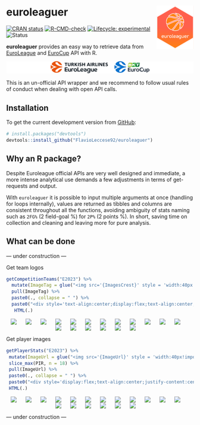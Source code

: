 
<!-- README.md is generated from README.Rmd. Please edit that file -->

# euroleaguer <img src="man/figures/logo.png" align="right" width="100px"/>

<!-- badges: start -->

[![CRAN
status](https://www.r-pkg.org/badges/version/euroleaguer)](https://CRAN.R-project.org/package=euroleaguer)
[![R-CMD-check](https://github.com/FlavioLeccese92/euroleaguer/actions/workflows/R-CMD-check.yaml/badge.svg)](https://github.com/FlavioLeccese92/euroleaguer/actions/workflows/R-CMD-check.yaml)
[![Lifecycle:
experimental](https://img.shields.io/badge/lifecycle-experimental-orange.svg)](https://lifecycle.r-lib.org/articles/stages.html#experimental)
![Status](https://progress-bar.dev/75/?title=progress)

<!-- badges: end -->

**euroleaguer** provides an easy way to retrieve data from
[EuroLeague](https://www.euroleaguebasketball.net/euroleague/) and
[EuroCup](https://www.euroleaguebasketball.net/eurocup/) API with R.

![](man/figures/double-logo.png)

This is an un-official API wrapper and we recommend to follow usual
rules of conduct when dealing with open API calls.

## Installation

To get the current development version from
[GitHub](https://github.com/):

``` r
# install.packages("devtools")
devtools::install_github("FlavioLeccese92/euroleaguer")
```

## Why an R package?

Despite Euroleague official APIs are very well designed and immediate, a
more intense analytical use demands a few adjustments in terms of
get-requests and output.

With `euroleaguer` it is possible to input multiple arguments at once
(handling for loops internally), values are returned as tibbles and
columns are consistent throughout all the functions, avoiding ambiguity
of stats naming such as `2FG%` (2 field-goal %) for `2P%` (2 points %).
In short, saving time on collection and cleaning and leaving more for
pure analysis.

## What can be done

— under construction —

Get team logos

``` r
getCompetitionTeams("E2023") %>% 
  mutate(ImageTag = glue("<img src='{ImagesCrest}' style = 'width:40px!important;'>")) %>% 
  pull(ImageTag) %>% 
  paste0(., collapse = " ") %>% 
  paste0("<div style='text-align:center;display:flex;text-align:center;justify-content:center;max-width:100%;flex-wrap: wrap;'>", ., "</div>") %>%
   HTML(.)
```

<div style='text-align:center;display:flex;text-align:center;justify-content:center;max-width:100%;flex-wrap: wrap;'><img src='https://media-cdn.incrowdsports.com/ccc34858-22b0-47dc-904c-9940b0a16ff3.png' style = 'width:40px!important;'> <img src='https://media-cdn.incrowdsports.com/8ea8cec7-d8f7-45f4-a956-d976b5867610.png' style = 'width:40px!important;'> <img src='https://media-cdn.incrowdsports.com/89ed276a-2ba3-413f-8ea2-b3be209ca129.png' style = 'width:40px!important;'> <img src='https://media-cdn.incrowdsports.com/e324a6af-2a72-443e-9813-8bf2d364ddab.png' style = 'width:40px!important;'> <img src='https://media-cdn.incrowdsports.com/d2eef4a8-62df-4fdd-9076-276004268515.png' style = 'width:40px!important;'> <img src='https://media-cdn.incrowdsports.com/8154f184-c61a-4e7f-b14d-9d802e35cb95.png' style = 'width:40px!important;'> <img src='https://media-cdn.incrowdsports.com/35dfa503-e417-481f-963a-bdf6f013763e.png' style = 'width:40px!important;'> <img src='https://media-cdn.incrowdsports.com/817b0e58-d595-4b09-ab0b-1e7cc26249ff.png' style = 'width:40px!important;'> <img src='https://media-cdn.incrowdsports.com/0233ebbb-f3a2-49ea-837c-7fd3e661e672.png' style = 'width:40px!important;'> <img src='https://media-cdn.incrowdsports.com/e33c6d1a-95ca-4dbc-b8cb-0201812104cc.png' style = 'width:40px!important;'> <img src='https://media-cdn.incrowdsports.com/5c55ef14-29df-4328-bd52-a7a64c432350.png' style = 'width:40px!important;'> <img src='https://media-cdn.incrowdsports.com/789423ac-3cdf-4b89-b11c-b458aa5f59a6.png' style = 'width:40px!important;'> <img src='https://media-cdn.incrowdsports.com/696724ea-a92f-456e-8572-aca4ce0ff025.png' style = 'width:40px!important;'> <img src='https://media-cdn.incrowdsports.com/2681304e-77dd-4331-88b1-683078c0fb49.png' style = 'width:40px!important;'> <img src='https://media-cdn.incrowdsports.com/1a3e1404-4f6f-4ede-9d8b-30eee7cb51b4.png' style = 'width:40px!important;'> <img src='https://media-cdn.incrowdsports.com/efd12730-f2ea-4830-9caa-7f2f676079c2.png' style = 'width:40px!important;'> <img src='https://media-cdn.incrowdsports.com/4af5e83b-f2b5-4fba-a87c-1f85837a508a.png' style = 'width:40px!important;'> <img src='https://media-cdn.incrowdsports.com/0aa09358-3847-4c4e-b228-3582ee4e536d.png' style = 'width:40px!important;'></div>

Get player images

``` r
getPlayerStats("E2023") %>% 
 mutate(ImageUrl = glue("<img src='{ImageUrl}' style = 'width:40px!important;'>")) %>% 
 slice_max(PIR, n = 18) %>% 
 pull(ImageUrl) %>% 
 paste0(., collapse = " ") %>% 
 paste0("<div style='display:flex;text-align:center;justify-content:center;max-width:100%;flex-wrap: wrap;'>", ., "</div>") %>%
 HTML(.)
```

<div style='display:flex;text-align:center;justify-content:center;max-width:100%;flex-wrap: wrap;'><img src='https://media-cdn.incrowdsports.com/b1d0cea7-ddc1-41ba-8110-62c8d6ff99d8.png' style = 'width:40px!important;'> <img src='https://media-cdn.incrowdsports.com/7a3e96a0-c7b3-402f-a82f-dea0632b35d8.png' style = 'width:40px!important;'> <img src='https://media-cdn.incrowdsports.com/4ef7934f-4c66-4ae0-97c3-cbafb98b34ad.png' style = 'width:40px!important;'> <img src='https://media-cdn.incrowdsports.com/c69345b9-052a-41ed-a53d-e82d2d4c3687.png' style = 'width:40px!important;'> <img src='https://media-cdn.incrowdsports.com/b6443b59-d3b7-4bb3-ae38-e4de75da64fb.png' style = 'width:40px!important;'> <img src='https://media-cdn.incrowdsports.com/3e8764fc-3edf-49b9-8d87-8f16757e87c8.png' style = 'width:40px!important;'> <img src='https://media-cdn.incrowdsports.com/a0162fd5-54a8-4358-89fb-de5d05782920.png' style = 'width:40px!important;'> <img src='https://media-cdn.incrowdsports.com/e25df055-15de-4fc1-8866-cc974df81b8f.png' style = 'width:40px!important;'> <img src='https://media-cdn.incrowdsports.com/be85913b-58c1-4631-8d09-1b7d06356c3e.png' style = 'width:40px!important;'> <img src='https://media-cdn.incrowdsports.com/af27d4ca-e455-4dbb-a657-10bd2ef74933.png' style = 'width:40px!important;'> <img src='https://media-cdn.incrowdsports.com/8d67d189-5722-4ac9-918c-70c114ff40d9.png' style = 'width:40px!important;'> <img src='https://media-cdn.incrowdsports.com/a780973a-7903-450f-b97a-5e7d3c271175.png' style = 'width:40px!important;'> <img src='https://media-cdn.incrowdsports.com/811b772b-4289-47ff-8c8f-cd41352f1f38.png' style = 'width:40px!important;'> <img src='https://media-cdn.incrowdsports.com/4db5f5d2-af86-4257-b7a4-6dde41fecad7.png' style = 'width:40px!important;'> <img src='https://media-cdn.incrowdsports.com/6e24d642-0b45-45b6-9e40-df570b8433a8.png' style = 'width:40px!important;'> <img src='https://media-cdn.incrowdsports.com/d063a5f7-3186-4014-b300-3e78cadd4615.png' style = 'width:40px!important;'> <img src='https://media-cdn.incrowdsports.com/ff93a9d7-f400-4494-ae2e-72cfd057ac85.png' style = 'width:40px!important;'> <img src='https://media-cdn.incrowdsports.com/16f6b30d-521e-4098-bf36-864c5a4f0986.png' style = 'width:40px!important;'></div>

— under construction —
